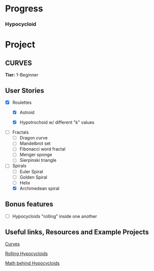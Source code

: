 # Progress

### Hypocycloid

# Project
## CURVES

**Tier:** 1-Beginner

## User Stories

-   [x] Roulettes
    -   [x] Astroid
    -   [x] Hypotrochoid w/ different "k" values 

    
-   [ ] Fractals
    -   [ ] Dragon curve
    -   [ ] Mandelbrot set
    -   [ ] Fibonacci word fractal
    -   [ ] Menger sponge
    -   [ ] Sierpinski triangle
    
-   [ ] Spirals
    -   [ ] Euler Spiral
    -   [ ] Golden Spiral
    -   [ ] Helix
    -   [x] Archimedean spiral

## Bonus features

-   [ ] Hypocycloids "rolling" inside one another

## Useful links, Resources and Example Projects

[Curves](https://en.wikipedia.org/wiki/Category:Curves)

[Rolling Hypocycloids](https://www.malinc.se/m/RollingHypocycloids.php)

[Math behind Hypocycloids](https://mathworld.wolfram.com/Hypocycloid.html)
